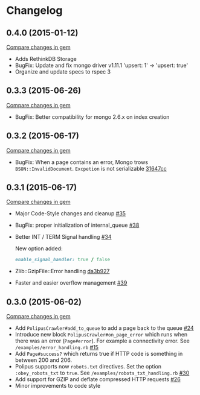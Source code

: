 # Changelog

## 0.4.0 (2015-01-12)

[Compare changes in gem](https://github.com/taganaka/polipus/compare/0.3.3...0.4.0)

* Adds RethinkDB Storage
* BugFix: Update and fix mongo driver v1.11.1 'upsert: 1' -> 'upsert: true'
* Organize and update specs to rspec 3

## 0.3.3 (2015-06-26)

[Compare changes in gem](https://github.com/taganaka/polipus/compare/0.3.2...0.3.3)

* BugFix: Better compatibility for mongo 2.6.x on index creation

## 0.3.2 (2015-06-17)

[Compare changes in gem](https://github.com/taganaka/polipus/compare/0.3.1...0.3.2)

* BugFix: When a page contains an error, Mongo trows `BSON::InvalidDocument`. `Excpetion` is not serializable
  [31647cc](https://github.com/taganaka/polipus/commit/31647ccd8fe64247e4e6d75ced097607f1fb4b2d)

## 0.3.1 (2015-06-17)

[Compare changes in gem](https://github.com/taganaka/polipus/compare/0.3.0...0.3.1)

* Major Code-Style changes and cleanup
  [#35](https://github.com/taganaka/polipus/pull/35)
* BugFix: proper initialization of internal_queue
  [#38](https://github.com/taganaka/polipus/pull/38)
* Better INT / TERM Signal handling [#34](https://github.com/taganaka/polipus/pull/34)

  New option added:
    ```ruby
    enable_signal_handler: true / false
    ```

* Zlib::GzipFile::Error handling
  [da3b927](https://github.com/taganaka/polipus/commit/da3b927acb1b50c26276ed458da0a365c22fd98b)
* Faster and easier overflow management
  [#39](https://github.com/taganaka/polipus/pull/39)

## 0.3.0 (2015-06-02)

[Compare changes in gem](https://github.com/taganaka/polipus/compare/0.2.2...0.3.0)

* Add `PolipusCrawler#add_to_queue` to add a page back to the queue
  [#24](https://github.com/taganaka/polipus/pull/24)
* Introduce new block `PolipusCrawler#on_page_error` which runs when there was an error (`Page#error`).
  For example a connectivity error.
  See `/examples/error_handling.rb`
  [#15](https://github.com/taganaka/polipus/issues/15)
* Add `Page#success?` which returns true if HTTP code is something in between 200 and 206.
* Polipus supports now `robots.txt` directives.
  Set the option `:obey_robots_txt` to `true`.
  See `/examples/robots_txt_handling.rb`
  [#30](https://github.com/taganaka/polipus/pull/30)
* Add support for GZIP and deflate compressed HTTP requests
  [#26](https://github.com/taganaka/polipus/pull/26)
* Minor improvements to code style
